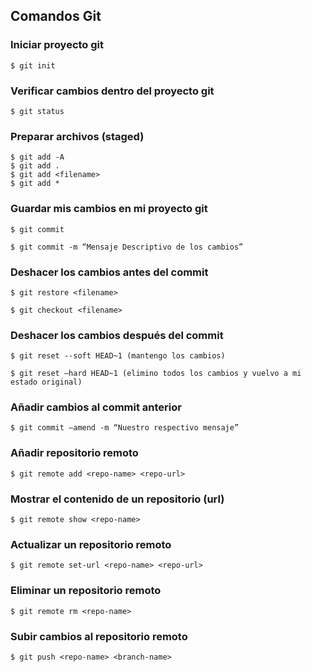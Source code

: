 ## Comandos Git

### Iniciar proyecto git

```shell
$ git init
```

### Verificar cambios dentro del proyecto git

```shell
$ git status
```
### Preparar archivos (staged)

```shell
$ git add -A
$ git add .
$ git add <filename>
$ git add *
```

### Guardar mis cambios en mi proyecto git 

```shell
$ git commit 
```
```shell
$ git commit -m “Mensaje Descriptivo de los cambios”
```

### Deshacer los cambios antes del commit 

```shell
$ git restore <filename>
```
```shell
$ git checkout <filename>
```

### Deshacer los cambios después del commit
```shell
$ git reset --soft HEAD~1 (mantengo los cambios)
```
```shell
$ git reset —hard HEAD~1 (elimino todos los cambios y vuelvo a mi estado original)
```

### Añadir cambios al commit anterior
```shell
$ git commit —amend -m “Nuestro respectivo mensaje”
```

### Añadir repositorio remoto

```shell
$ git remote add <repo-name> <repo-url>
```

### Mostrar el contenido de un repositorio (url)
```shell
$ git remote show <repo-name>
```
### Actualizar un repositorio remoto

```shell
$ git remote set-url <repo-name> <repo-url>
```
### Eliminar un repositorio remoto 
```shell
$ git remote rm <repo-name>
```

### Subir cambios al repositorio remoto

```shell
$ git push <repo-name> <branch-name>
```